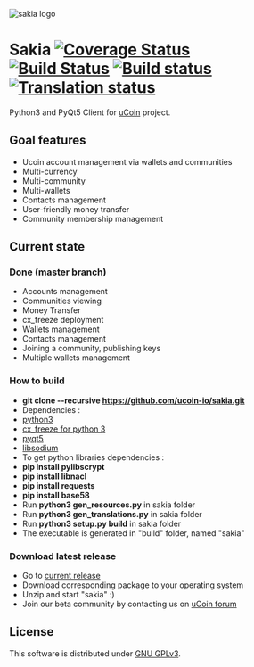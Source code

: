 <!-- Landscape | [![Code Health](https://landscape.io/github/ucoin-io/sakia/dev/landscape.svg?style=flat)](https://landscape.io/github/ucoin-io/sakia/dev) -->

![sakia logo](https://raw.github.com/ucoin-io/sakia/master/sakia.png)

Sakia [![Coverage Status](https://coveralls.io/repos/ucoin-io/sakia/badge.svg?branch=dev)](https://coveralls.io/r/ucoin-io/sakia) [![Build Status](https://travis-ci.org/ucoin-io/sakia.svg?branch=travis)](https://travis-ci.org/ucoin-io/sakia) [![Build status](https://ci.appveyor.com/api/projects/status/nd7idaoi6s2fpsqy/branch/dev)](https://ci.appveyor.com/project/Insoleet/sakia/branch/dev) [![Translation status](http://weblate.ucoin.io/widgets/sakia/-/svg-badge.svg)](http://weblate.ucoin.io/engage/sakia/?utm_source=widget)
========

Python3 and PyQt5 Client for [uCoin](http://www.ucoin.io) project.


## Goal features
  * Ucoin account management via wallets and communities
  * Multi-currency
  * Multi-community
  * Multi-wallets
  * Contacts management
  * User-friendly money transfer
  * Community membership management

## Current state
### Done (master branch)
  * Accounts management
  * Communities viewing
  * Money Transfer
  * cx_freeze deployment
  * Wallets management
  * Contacts management
  * Joining a community, publishing keys
  * Multiple wallets management

### How to build
  * __git clone --recursive https://github.com/ucoin-io/sakia.git__
  * Dependencies :
   * [python3](https://www.python.org/downloads/)
   * [cx_freeze for python 3](http://cx-freeze.sourceforge.net/)
   * [pyqt5](http://www.riverbankcomputing.co.uk/software/pyqt/download5)
   * [libsodium](http://doc.libsodium.org/installation/README.html)
  * To get python libraries dependencies :
   * __pip install pylibscrypt__
   * __pip install libnacl__
   * __pip install requests__
   * __pip install base58__
  * Run __python3 gen_resources.py__ in sakia folder
  * Run __python3 gen_translations.py__ in sakia folder
  * Run __python3 setup.py build__ in sakia folder
  * The executable is generated in "build" folder, named "sakia"

### Download latest release
  * Go to [current release](https://github.com/ucoin-io/sakia/release)
  * Download corresponding package to your operating system
  * Unzip and start "sakia" :)
  * Join our beta community by contacting us on [uCoin forum](http://forum.ucoin.io/)

## License
This software is distributed under [GNU GPLv3](https://raw.github.com/ucoin-io/sakia/dev/LICENSE).

